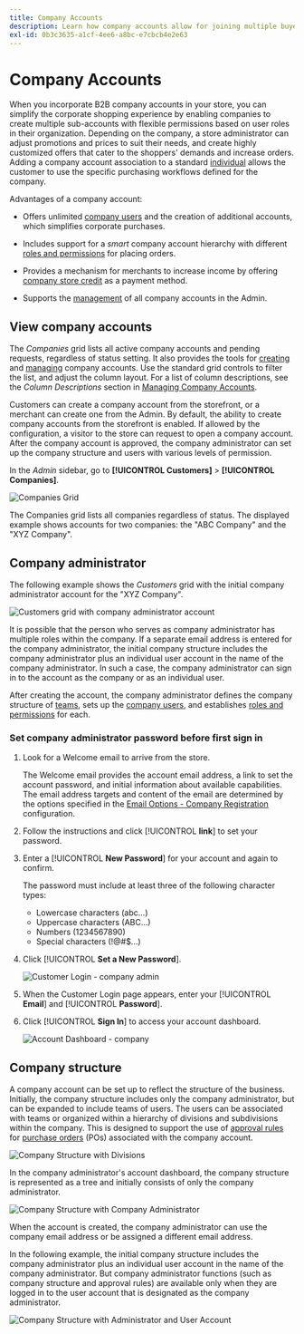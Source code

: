 ```yaml
---
title: Company Accounts
description: Learn how company accounts allow for joining multiple buyers that belong to the same company into a single company account.
exl-id: 0b3c3635-a1cf-4ee6-a8bc-e7cbcb4e2e63
---
```

# Company Accounts

When you incorporate B2B company accounts in your store, you can simplify the corporate shopping experience by enabling companies to create multiple sub-accounts with flexible permissions based on user roles in their organization. Depending on the company, a store administrator can adjust promotions and prices to suit their needs, and create highly customized offers that cater to the shoppers' demands and increase orders. Adding a company account association to a standard [individual](../customers/account-create.md) allows the customer to use the specific purchasing workflows defined for the company.

Advantages of a company account:

- Offers unlimited [company users](account-company-users.md) and the creation of additional accounts, which simplifies corporate purchases.

- Includes support for a _smart_ company account hierarchy with different [roles and permissions](account-company-roles-permissions.md) for placing orders.

- Provides a mechanism for merchants to increase income by offering [company store credit](credit-company.md) as a payment method.

- Supports the [management](account-company-manage.md) of all company accounts in the Admin.

## View company accounts

The _Companies_ grid lists all active company accounts and pending requests, regardless of status setting. It also provides the tools for [creating](account-company-create.md) and [managing](account-company-manage.md) company accounts. Use the standard grid controls to filter the list, and adjust the column layout. For a list of column descriptions, see the _Column Descriptions_ section in [Managing Company Accounts](account-company-manage.md).

Customers can create a company account from the storefront, or a merchant can create one from the Admin. By default, the ability to create company accounts from the storefront is enabled. If allowed by the configuration, a visitor to the store can request to open a company account. After the company account is approved, the company administrator can set up the company structure and users with various levels of permission.

In the _Admin_ sidebar, go to **[!UICONTROL Customers]** > **[!UICONTROL Companies]**.

![Companies Grid](./assets/companies-grid.png)<!-- zoom -->

The Companies grid lists all companies regardless of status. The displayed example shows accounts for two companies: the "ABC Company" and the "XYZ Company".

## Company administrator

The following example shows the _Customers_ grid with the initial company administrator account for the "XYZ Company".

![Customers grid with company administrator account](./assets/company-admin-user-account.png)<!-- zoom -->

It is possible that the person who serves as company administrator has multiple roles within the company. If a separate email address is entered for the company administrator, the initial company structure includes the company administrator plus an individual user account in the name of the company administrator. In such a case, the company administrator can sign in to the account as the company or as an individual user.

After creating the account, the company administrator defines the company structure of [teams](account-company-structure.md), sets up the [company users](account-company-users.md), and establishes [roles and permissions](account-company-roles-permissions.md) for each.

### Set company administrator password before first sign in

1. Look for a Welcome email to arrive from the store.

   The Welcome email provides the account email address, a link to set the account password, and initial information about available capabilities. The email address targets and content of the email are determined by the options specified in the [Email Options - Company Registration](../configuration-reference/customers/company-configuration.md) configuration.

1. Follow the instructions and click [!UICONTROL **link**] to set your password.

1. Enter a [!UICONTROL **New Password**] for your account and again to confirm.

   The password must include at least three of the following character types:

   - Lowercase characters (abc...)
   - Uppercase characters (ABC...)
   - Numbers (1234567890)
   - Special characters (!@#$...)

1. Click [!UICONTROL **Set a New Password**].

   ![Customer Login - company admin](../customers/assets/company-admin-account-login.png)

1. When the Customer Login page appears, enter your [!UICONTROL **Email**] and [!UICONTROL **Password**].
1. Click [!UICONTROL **Sign In**] to access your account dashboard.

   ![Account Dashboard - company](../customers/assets/account-dashboard-company.png)

## Company structure

A company account can be set up to reflect the structure of the business. Initially, the company structure includes only the company administrator, but can be expanded to include teams of users. The users can be associated with teams or organized within a hierarchy of divisions and subdivisions within the company. This is designed to support the use of [approval rules](account-dashboard-approval-rules.md) for [purchase orders](purchase-order-flow.md) (POs) associated with the company account.

![Company Structure with Divisions](./assets/company-structure-diagram.svg)<!-- zoom -->

In the company administrator's account dashboard, the company structure is represented as a tree and initially consists of only the company administrator.

![Company Structure with Company Administrator](./assets/company-structure-tree-admin.png)<!-- zoom -->

When the account is created, the company administrator can use the company email address or be assigned a different email address.

In the following example, the initial company structure includes the company administrator plus an individual user account in the name of the company administrator. But company administrator functions (such as company structure and approval rules) are available only when they are logged in to the user account that is designated as the company administrator.

![Company Structure with Administrator and User Account](./assets/company-structure-tree-admin-user.png)<!-- zoom -->
